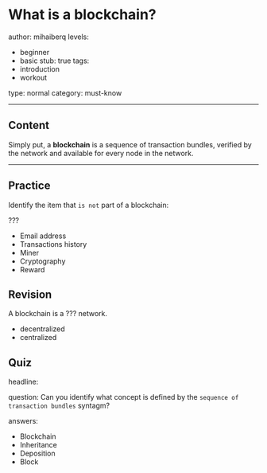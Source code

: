 # What is a blockchain?
author: mihaiberq
levels:
  - beginner
  - basic
stub: true
tags:
  - introduction
  - workout
  
type: normal
category: must-know

---
## Content


Simply put, a **blockchain** is a sequence of transaction bundles, verified by the network and available for every node in the network.


---
## Practice

Identify the item that `is not` part of a blockchain:

???
* Email address
* Transactions history
* Miner
* Cryptography
* Reward

## Revision

A blockchain is a ??? network.

* decentralized
* centralized

## Quiz

headline:

question: Can you identify what concept is defined by the `sequence of transaction bundles` syntagm?

answers:
  - Blockchain
  - Inheritance
  - Deposition
  - Block

